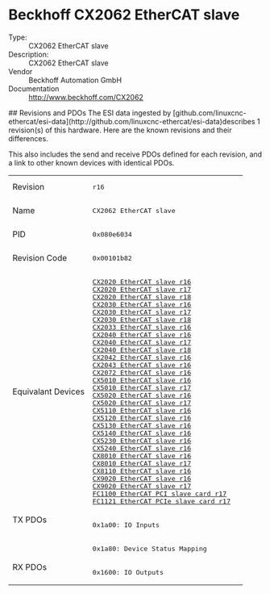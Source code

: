 #  Beckhoff CX2062 EtherCAT slave

<dl>
  <dt>Type:</dt><dd>CX2062 EtherCAT slave</dd>
  <dt>Description:</dt><dd>CX2062 EtherCAT slave</dd>
  <dt>Vendor</dt><dd>Beckhoff Automation GmbH</dd>
  <dt>Documentation</dt><dd><a href="http://www.beckhoff.com/CX2062">http://www.beckhoff.com/CX2062</a></dd>
</dl>
## Revisions and PDOs
The ESI data ingested by [github.com/linuxcnc-ethercat/esi-data](http://github.com/linuxcnc-ethercat/esi-data)describes 1 revision(s) of this hardware.  Here are the known revisions and their differences.

This also includes the send and receive PDOs defined for each revision, and a link to other known devices with identical PDOs.

<table>
<tr >
<td class="first">Revision</td>
<td ><pre>r16</pre></td>
</tr>
<tr >
<td class="first">Name</td>
<td ><pre>CX2062 EtherCAT slave</pre></td>
</tr>
<tr >
<td class="first">PID</td>
<td ><pre>0x080e6034</pre></td>
</tr>
<tr >
<td class="first">Revision Code</td>
<td ><pre>0x00101b82</pre></td>
</tr>
<tr >
<td class="first">Equivalant Devices</td>
<td ><pre><a href="CX2020+EtherCAT+slave">CX2020 EtherCAT slave r16</a><br/><a href="CX2020+EtherCAT+slave">CX2020 EtherCAT slave r17</a><br/><a href="CX2020+EtherCAT+slave">CX2020 EtherCAT slave r18</a><br/><a href="CX2030+EtherCAT+slave">CX2030 EtherCAT slave r16</a><br/><a href="CX2030+EtherCAT+slave">CX2030 EtherCAT slave r17</a><br/><a href="CX2030+EtherCAT+slave">CX2030 EtherCAT slave r18</a><br/><a href="CX2033+EtherCAT+slave">CX2033 EtherCAT slave r16</a><br/><a href="CX2040+EtherCAT+slave">CX2040 EtherCAT slave r16</a><br/><a href="CX2040+EtherCAT+slave">CX2040 EtherCAT slave r17</a><br/><a href="CX2040+EtherCAT+slave">CX2040 EtherCAT slave r18</a><br/><a href="CX2042+EtherCAT+slave">CX2042 EtherCAT slave r16</a><br/><a href="CX2043+EtherCAT+slave">CX2043 EtherCAT slave r16</a><br/><a href="CX2072+EtherCAT+slave">CX2072 EtherCAT slave r16</a><br/><a href="CX5010+EtherCAT+slave">CX5010 EtherCAT slave r16</a><br/><a href="CX5010+EtherCAT+slave">CX5010 EtherCAT slave r17</a><br/><a href="CX5020+EtherCAT+slave">CX5020 EtherCAT slave r16</a><br/><a href="CX5020+EtherCAT+slave">CX5020 EtherCAT slave r17</a><br/><a href="CX5110+EtherCAT+slave">CX5110 EtherCAT slave r16</a><br/><a href="CX5120+EtherCAT+slave">CX5120 EtherCAT slave r16</a><br/><a href="CX5130+EtherCAT+slave">CX5130 EtherCAT slave r16</a><br/><a href="CX5140+EtherCAT+slave">CX5140 EtherCAT slave r16</a><br/><a href="CX5230+EtherCAT+slave">CX5230 EtherCAT slave r16</a><br/><a href="CX5240+EtherCAT+slave">CX5240 EtherCAT slave r16</a><br/><a href="CX8010+EtherCAT+slave">CX8010 EtherCAT slave r16</a><br/><a href="CX8010+EtherCAT+slave">CX8010 EtherCAT slave r17</a><br/><a href="CX8110+EtherCAT+slave">CX8110 EtherCAT slave r16</a><br/><a href="CX9020+EtherCAT+slave">CX9020 EtherCAT slave r16</a><br/><a href="CX9020+EtherCAT+slave">CX9020 EtherCAT slave r17</a><br/><a href="FC1100+EtherCAT+PCI+slave+card">FC1100 EtherCAT PCI slave card r17</a><br/><a href="FC1121+EtherCAT+PCIe+slave+card">FC1121 EtherCAT PCIe slave card r17</a></pre></td>
</tr>
<tr class="txpdo pdosection">
<td class="first" rowspan=2 valign=top>TX PDOs</td>
<td><pre>0x1a00: IO Inputs</pre></td>
<td></td>
</tr>
<tr class="txpdo pdosection">
<td ><pre>0x1a80: Device Status Mapping</pre></td>
</tr>
<tr class="rxpdo pdosection">
<td class="first" rowspan=1 valign=top>RX PDOs</td>
<td><pre>0x1600: IO Outputs</pre></td>
<td></td>
</tr>
</table>
